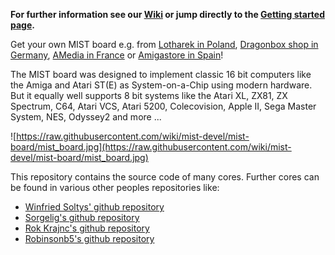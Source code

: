 **For further information see our [Wiki](https://github.com/mist-devel/mist-board/wiki) or jump directly to the [Getting started page](https://github.com/mist-devel/mist-board/wiki/GettingStarted).**

Get your own MIST board e.g. from [Lotharek in Poland](https://lotharek.pl/productdetail.php?id=45), [Dragonbox shop in Germany](https://www.dragonbox.de/de/364-mist-fpga-v13-plus-midi-konsolen-4260416650978.html), [AMedia in France](https://www.amedia-computer.com/en/accueil/275-mist-midi-13-board-black-metal-case.html) or [Amigastore in Spain](https://amigastore.eu/en/358-mist-midi-fpga-computer-with-midi-add-on.html)!

The MIST board was designed to implement classic 16 bit computers like the Amiga and Atari ST(E) as System-on-a-Chip using modern hardware. But it equally well supports 8 bit systems like the Atari XL, ZX81, ZX Spectrum, C64, Atari VCS, Atari 5200, Colecovision, Apple II, Sega Master System, NES, Odyssey2 and more ...

![https://raw.githubusercontent.com/wiki/mist-devel/mist-board/mist_board.jpg](https://raw.githubusercontent.com/wiki/mist-devel/mist-board/mist_board.jpg)

This repository contains the source code of many cores. Further cores can be
found in various other peoples repositories like:

  * [Winfried Soltys' github repository](https://github.com/wsoltys)
  * [Sorgelig's github repository](https://github.com/sorgelig)
  * [Rok Krajnc's github repository](https://github.com/rkrajnc)
  * [Robinsonb5's github repository](https://github.com/robinsonb5)
